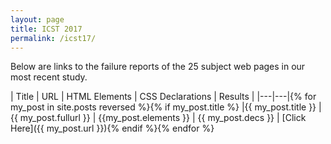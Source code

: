 ```yaml
---
layout: page
title: ICST 2017
permalink: /icst17/
---
```


Below are links to the failure reports of the 25 subject web pages in our most recent study.
  	

| Title | URL | HTML Elements | CSS Declarations | Results |
|---|---|{% for my_post in site.posts reversed %}{% if my_post.title %}
|{{ my_post.title }}  |{{ my_post.fullurl }}  | {{my_post.elements }} | {{ my_post.decs }} | [Click Here]({{ my_post.url }}){% endif %}{% endfor %}